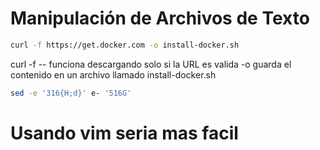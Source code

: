 # Manipulación de Archivos de Texto
```bash
curl -f https://get.docker.com -o install-docker.sh
```
curl -f -- funciona descargando solo si la URL es valida
-o guarda el contenido en un archivo llamado install-docker.sh
```bash
sed -e '316{H;d}' e- '516G'
```
# Usando vim seria mas facil
